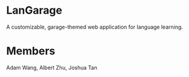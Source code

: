 # LanGarage
A customizable, garage-themed web application for language learning.

# Members
Adam Wang, Albert Zhu, Joshua Tan
